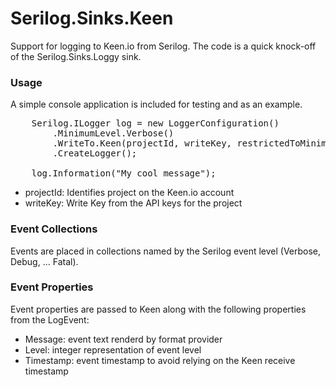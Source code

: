 Serilog.Sinks.Keen
==================

Support for logging to Keen.io from Serilog.  The code is a quick knock-off of the 
Serilog.Sinks.Loggy sink.

### Usage

A simple console application is included for testing and as an example.

<pre>
    Serilog.ILogger log = new LoggerConfiguration()
        .MinimumLevel.Verbose()
        .WriteTo.Keen(projectId, writeKey, restrictedToMinimumLevel:LogEventLevel.Information)
        .CreateLogger();

    log.Information("My cool message");
</pre>

* projectId:  Identifies project on the Keen.io account
* writeKey: Write Key from the API keys for the project

### Event Collections

Events are placed in collections named by the Serilog event level (Verbose, Debug, ... Fatal).

### Event Properties

Event properties are passed to Keen along with the following properties from the LogEvent:

* Message: event text renderd by format provider
* Level: integer representation of event level
* Timestamp: event timestamp to avoid relying on the Keen receive timestamp
